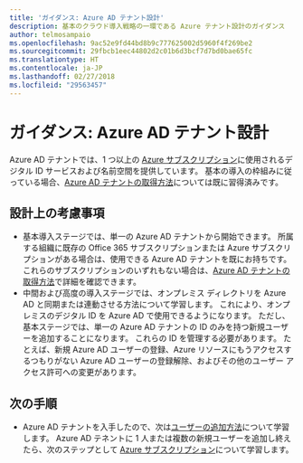 ```yaml
---
title: 'ガイダンス: Azure AD テナント設計'
description: 基本のクラウド導入戦略の一環である Azure テナント設計のガイダンス
author: telmosampaio
ms.openlocfilehash: 9ac52e9fd44bd8b9c777625002d5960f4f269be2
ms.sourcegitcommit: 29fbcb1eec44802d2c01b6d3bcf7d7bd0bae65fc
ms.translationtype: HT
ms.contentlocale: ja-JP
ms.lasthandoff: 02/27/2018
ms.locfileid: "29563457"
---
```

# <a name="guidance-azure-ad-tenant-design"></a>ガイダンス: Azure AD テナント設計

Azure AD テナントでは、1 つ以上の [Azure サブスクリプション](subscription-explainer.md)に使用されるデジタル ID サービスおよび名前空間を提供しています。 基本の導入の枠組みに従っている場合、[Azure AD テナントの取得方法][how-to-get-aad-tenant]については既に習得済みです。 

## <a name="design-considerations"></a>設計上の考慮事項

- 基本導入ステージでは、単一の Azure AD テナントから開始できます。 所属する組織に既存の Office 365 サブスクリプションまたは Azure サブスクリプションがある場合は、使用できる Azure AD テナントを既にお持ちです。 これらのサブスクリプションのいずれもない場合は、[Azure AD テナントの取得方法][how-to-get-aad-tenant]で詳細を確認できます。 
- 中間および高度の導入ステージでは、オンプレミス ディレクトリを Azure AD と同期または連動させる方法について学習します。 これにより、オンプレミスのデジタル ID を Azure AD で使用できるようになります。 ただし、基本ステージでは、単一の Azure AD テナントの ID のみを持つ新規ユーザーを追加することになります。 これらの ID を管理する必要があります。 たとえば、新規 Azure AD ユーザーの登録、Azure リソースにもうアクセスするつもりがない Azure AD ユーザーの登録解除、およびその他のユーザー アクセス許可への変更があります。

## <a name="next-steps"></a>次の手順

* Azure AD テナントを入手したので、次は[ユーザーの追加方法][azure-ad-add-user]について学習します。 Azure AD テネントに 1 人または複数の新規ユーザーを追加し終えたら、次のステップとして [Azure サブスクリプション](subscription-explainer.md)について学習します。

<!-- Links -->

[azure-ad-add-user]: /azure/active-directory/add-users-azure-active-directory?toc=/azure/architecture/cloud-adoption-guide/toc.json
[docs-manage-azure-ad]: /azure/active-directory/active-directory-administer?toc=/azure/architecture/cloud-adoption-guide/toc.json
[docs-tenant]: /azure/active-directory/develop/active-directory-howto-tenant?toc=/azure/architecture/cloud-adoption-guide/toc.json
[docs-associate-subscription]: /azure/active-directory/active-directory-how-subscriptions-associated-directory?toc=/azure/architecture/cloud-adoption-guide/toc.json
[how-to-get-aad-tenant]: /azure/active-directory/develop/active-directory-howto-tenant?toc=/azure/architecture/cloud-adoption-guide/toc.json
